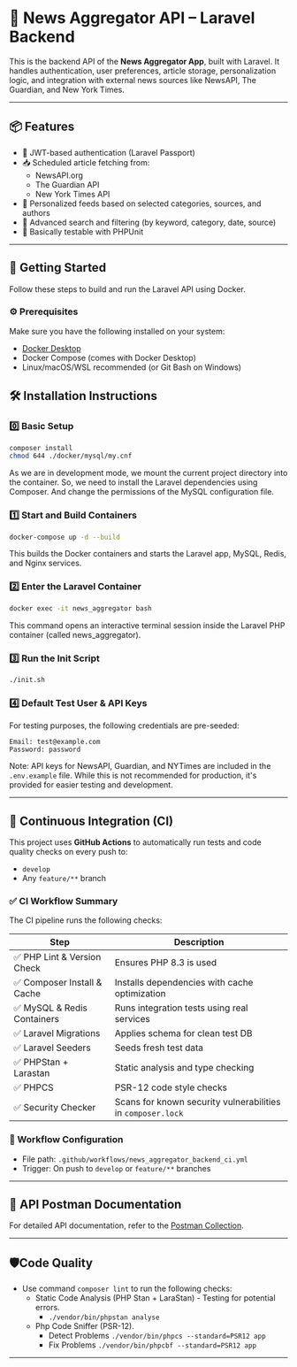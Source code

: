 # 🧠 News Aggregator API – Laravel Backend

This is the backend API of the **News Aggregator App**, built with Laravel. It handles authentication, user preferences, article storage, personalization logic, and integration with external news sources like NewsAPI, The Guardian, and New York Times.

---

## 📦 Features

- 🔐 JWT-based authentication (Laravel Passport)
- 📥 Scheduled article fetching from:
    - NewsAPI.org
    - The Guardian API
    - New York Times API
- 🧠 Personalized feeds based on selected categories, sources, and authors
- 🔎 Advanced search and filtering (by keyword, category, date, source)
- 🧪 Basically testable with PHPUnit

---

## 🚀 Getting Started

Follow these steps to build and run the Laravel API using Docker.

### ⚙️ Prerequisites

Make sure you have the following installed on your system:

- [Docker Desktop](https://www.docker.com/products/docker-desktop/)
- Docker Compose (comes with Docker Desktop)
- Linux/macOS/WSL recommended (or Git Bash on Windows)

## 🛠️ Installation Instructions

### 0️⃣ Basic Setup
```bash
composer install
chmod 644 ./docker/mysql/my.cnf
```
As we are in development mode, we mount the current project directory into the container.
So, we need to install the Laravel dependencies using Composer. And change the permissions of the MySQL configuration file.

### 1️⃣ Start and Build Containers

```bash
docker-compose up -d --build
```
This builds the Docker containers and starts the Laravel app, MySQL, Redis, and Nginx services.

### 2️⃣ Enter the Laravel Container
```bash
docker exec -it news_aggregator bash
```
This command opens an interactive terminal session inside the Laravel PHP container (called news_aggregator).

### 3️⃣ Run the Init Script
```bash
./init.sh
```

### 4️⃣ Default Test User & API Keys

For testing purposes, the following credentials are pre-seeded:
```
Email: test@example.com
Password: password
```

Note: API keys for NewsAPI, Guardian, and NYTimes are included in the `.env.example` file.
While this is not recommended for production, it's provided for easier testing and development.

---

## 🧪 Continuous Integration (CI)

This project uses **GitHub Actions** to automatically run tests and code quality checks on every push to:

- `develop`
- Any `feature/**` branch

### ✅ CI Workflow Summary

The CI pipeline runs the following checks:

| Step                       | Description                                                 |
|----------------------------|-------------------------------------------------------------|
| ✅ PHP Lint & Version Check | Ensures PHP 8.3 is used                                     |
| ✅ Composer Install & Cache | Installs dependencies with cache optimization               |
| ✅ MySQL & Redis Containers | Runs integration tests using real services                  |
| ✅ Laravel Migrations       | Applies schema for clean test DB                            |
| ✅ Laravel Seeders          | Seeds fresh test data                                       |
| ✅ PHPStan + Larastan       | Static analysis and type checking                           |
| ✅ PHPCS                    | PSR-12 code style checks                                    |
| ✅ Security Checker         | Scans for known security vulnerabilities in `composer.lock` |

### 🧩 Workflow Configuration

- File path: `.github/workflows/news_aggregator_backend_ci.yml`
- Trigger: On push to `develop` or `feature/**` branches

---

## 📝 API Postman Documentation
For detailed API documentation, refer to the [Postman Collection](https://documenter.getpostman.com/view/4735551/2sB34foh8H).

---

## 🛡️Code Quality
- Use command `composer lint` to run the following checks:
  - Static Code Analysis (PHP Stan + LaraStan) - Testing for potential errors.
      - `./vendor/bin/phpstan analyse`
  - Php Code Sniffer (PSR-12).
      - Detect Problems `./vendor/bin/phpcs --standard=PSR12 app`
      - Fix Problems `./vendor/bin/phpcbf --standard=PSR12 app`

---
